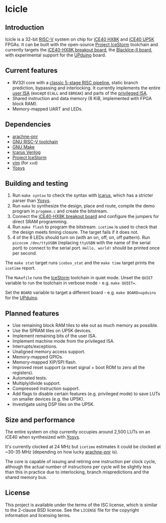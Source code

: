 # Icicle

## Introduction

Icicle is a 32-bit [RISC-V][riscv] system on chip for [iCE40 HX8K][ice40] and
[iCE40 UP5K][ice40-up5k] FPGAs. It can be built with the open-source
[Project IceStorm][icestorm] toolchain and currently targets the
[iCE40-HX8K breakout board][ice40-hx8k-breakout], the
[BlackIce-II board][blackice-ii-board], with experimental support for
the [UPduino][upduino] board.

## Current features

* RV32I core with a [classic 5-stage RISC pipeline][classic-risc], static branch
  prediction, bypassing and interlocking. It currently implements the entire
  [user ISA][riscv-user] (except `ECALL` and `EBREAK`) and parts of the
  [privileged ISA][riscv-priv].
* Shared instruction and data memory (8 KiB, implemented with FPGA block RAM).
* Memory-mapped UART and LEDs.

## Dependencies

* [arachne-pnr][arachne-pnr]
* [GNU RISC-V toolchain][riscv-gnu]
* [GNU Make][make]
* [Icarus Verilog][iverilog]
* [Project IceStorm][icestorm]
* [vim][vim] (for `xxd`)
* [Yosys][yosys]

## Building and testing

1. Run `make syntax` to check the syntax with [Icarus][iverilog], which has a
   stricter parser than [Yosys][yosys].
2. Run `make` to synthesize the design, place and route, compile the demo
   program in `progmem.c` and create the bitstream.
3. Connect the [iCE40-HX8K breakout board][ice40-hx8k-breakout] and configure
   the jumpers for direct SRAM programming.
4. Run `make flash` to program the bitstream. `icetime` is used to check that
   the design meets timing closure. The target fails if it does not.
5. 4 of the 8 LEDs should turn on (with an on, off, on, off pattern). Run
   `picocom /dev/ttyUSBN` (replacing `ttyUSBN` with the name of the serial port)
   to connect to the serial port. `Hello, world!` should be printed once per
   second.

The `make stat` target runs `icebox_stat` and the `make time` target prints the
`icetime` report.

The `Makefile` runs the [IceStorm][icestorm] toolchain in quiet mode. Unset the
`QUIET` variable to run the toolchain in verbose mode - e.g. `make QUIET=`.

Set the `BOARD` variable to target a different board - e.g. `make BOARD=upduino`
for the [UPduino][upduino].

## Planned features

* Use remaining block RAM tiles to eke out as much memory as possible.
* Use the SPRAM tiles on UP5K devices.
* Implement remaining bits of the user ISA.
* Implement machine mode from the privileged ISA.
* Interrupts/exceptions.
* Unaligned memory access support.
* Memory-mapped GPIOs.
* Memory-mapped XIP/SPI flash.
* Improved reset support (a reset signal + boot ROM to zero all the registers).
* Automated tests.
* Multiply/divide support.
* Compressed instruction support.
* Add flags to disable certain features (e.g. privileged mode) to save LUTs on
  smaller devices (e.g. the UP5K).
* Investigate using DSP tiles on the UP5K.

## Size and performance

The entire system on chip currently occupies around 2,500 LUTs on an iCE40 when
synthesized with [Yosys][yosys].

It's currently clocked at 24 MHz but `icetime` estimates it could be clocked at
~30-35 MHz (depending on how lucky [arachne-pnr][arachne-pnr] is).

The core is capable of issuing and retiring one instruction per clock cycle,
although the actual number of instructions per cycle will be slightly less than
this in practice due to interlocking, branch mispredictions and the shared
memory bus.

## License

This project is available under the terms of the ISC license, which is similar
to the 2-clause BSD license. See the `LICENSE` file for the copyright
information and licensing terms.

[arachne-pnr]: https://github.com/cseed/arachne-pnr
[classic-risc]: https://en.wikipedia.org/wiki/Classic_RISC_pipeline
[ice40-hx8k-breakout]: http://www.latticesemi.com/Products/DevelopmentBoardsAndKits/iCE40HX8KBreakoutBoard.aspx
[blackice-ii-board]: https://github.com/mystorm-org/BlackIce-II
[upduino]: http://gnarlygrey.atspace.cc/development-platform.html#upduino
[ice40]: http://www.latticesemi.com/Products/FPGAandCPLD/iCE40.aspx
[ice40-up5k]: http://www.latticesemi.com/Products/FPGAandCPLD/iCE40Ultra.aspx
[icestorm]: http://www.clifford.at/icestorm/
[iverilog]: http://iverilog.icarus.com/
[make]: https://www.gnu.org/software/make/
[riscv-gnu]: https://github.com/riscv/riscv-gnu-toolchain
[riscv-priv]: https://riscv.org/specifications/privileged-isa/
[riscv-user]: https://riscv.org/specifications/
[riscv]: https://riscv.org/risc-v-isa/
[vim]: http://www.vim.org/
[yosys]: http://www.clifford.at/yosys/
